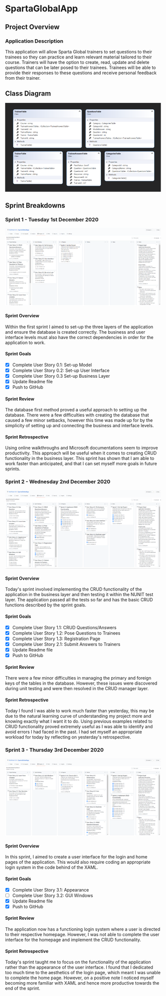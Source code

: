 # SpartaGlobalApp

## Project Overview

### Application Description

This application will allow Sparta Global trainers to set questions to their trainees so they can practice and learn relevant material tailored to their course. Trainers will have the option to create, read, update and delete questions that can be later posed to their trainees. Trainees will be able to provide their responses to these questions and receive personal feedback from their trainer. 

## Class Diagram

![alt text](https://github.com/KishPatel-GH/SpartaGlobalApp/blob/main/image/image-20201201165817597.png?raw=true)

## Sprint Breakdowns

### Sprint 1 - Tuesday 1st December 2020

![alt text](https://github.com/KishPatel-GH/SpartaGlobalApp/blob/main/image/image-20201201171558104.png?raw=true)

#### Sprint Overview

Within the first sprint I aimed to set-up the three layers of the application and ensure the database is created correctly. The business and user interface levels must also have the correct dependencies in order for the application to work.

#### Sprint Goals

- [x] Complete User Story 0.1: Set-up Model
- [x] Complete User Story 0.2: Set-up  User Interface 
- [x] Complete User Story 0.3 Set-up Business Layer
- [x] Update Readme file
- [x] Push to GitHub

#### Sprint Review

The database first method proved a useful approach to setting up the database. There were a few difficulties with creating the database that caused a few minor setbacks, however this time was made up for by the simplicity of setting up and connecting the business and interface levels.

#### Sprint Retrospective

Using online walkthroughs and Microsoft documentations seem to improve productivity. This approach will be useful when it comes to creating CRUD functionality in the business layer. This sprint has shown that I am able to work faster than anticipated, and that I can set myself more goals in future sprints.

### Sprint 2 - Wednesday 2nd December 2020

![alt text](https://github.com/KishPatel-GH/SpartaGlobalApp/blob/main/image/sprint2screenshot.png?raw=true)

#### Sprint Overview

Today's sprint involved implementing the CRUD functionality of the application in the business layer and then testing it within the NUNIT test layer. The application passed all the tests so far and has the basic CRUD functions described by the sprint goals.

#### Sprint Goals

- [x] Complete User Story 1.1: CRUD Questions/Answers
- [x] Complete User Story 1.2: Pose Questions to Trainees
- [x] Complete User Story 1.3: Registration Page
- [x] Complete User Story 2.1: Submit Answers to Trainers
- [x] Update Readme file
- [x] Push to GitHub

#### Sprint Review

There were a few minor difficulties in managing the primary and foreign keys of the tables in the database. However, these issues were discovered during unit testing and were then resolved in the CRUD manager layer.

#### Sprint Retrospective

Today I found I was able to work much faster than yesterday, this may be due to the natural learning curve of understanding my project more and knowing exactly what I want it to do. Using previous examples related to CRUD functionality proved extremely useful as I was able to identify and avoid errors I had faced in the past. I had set myself an appropriate workload for today by reflecting on yesterday's retrospective.

### Sprint 3 - Thursday 3rd December 2020

![alt text](https://github.com/KishPatel-GH/SpartaGlobalApp/blob/main/image/sprint3ss.png?raw=true)

#### Sprint Overview

In this sprint, I aimed to create a user interface for the login and home pages of the application. This would also require coding an appropriate login system in the code behind of the XAML.

#### Sprint Goals

- [x] Complete User Story 3.1: Appearance
- [ ] Complete User Story 3.2: GUI Windows
- [x] Update Readme file
- [x] Push to GitHub

#### Sprint Review

The application now has a functioning login system where a user is directed to their respective homepage. However, I was not able to complete the user interface for the homepage and implement the CRUD functionality.

#### Sprint Retrospective

Today's sprint taught me to focus on the functionality of the application rather than the appearance of the user interface. I found that I dedicated too much time to the aesthetics of the login page, which meant I was unable to complete the home page. However, on a positive note I noticed myself becoming more familiar with XAML and hence more productive towards the end of the sprint.

